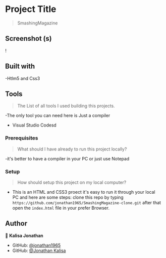 # Project Title
> SmashingMagazine

## Screenshot (s)
!

## Built with

-Htlm5 and Css3

## Tools
> The List of all tools I used building this projects.

  -The only tool you can need here is Just a  compiler

  * Visual Studio Codesd

### Prerequisites

> What should I have already to run this project locally?
  
  -it's better to have a compiler in your PC or just use Notepad 

### Setup
> How should setup this project on my local computer?

  - This is an HTML and CSS3 proect it's easy to run it through your local PC and here are some steps:
	clone this repo by typing `https://github.com/jonathan1965/SmashingMagazine-clone.git` after that open the `index.html` file in your prefer Browser.

## Author 

👤 **Kalisa Jonathan**

- GitHub: [@jonathan1965](https://github.com/jonathan1965)
- GitHub: [@Jonathan Kalisa](https://www.linkedin.com/in/jonathan-kalisa/)